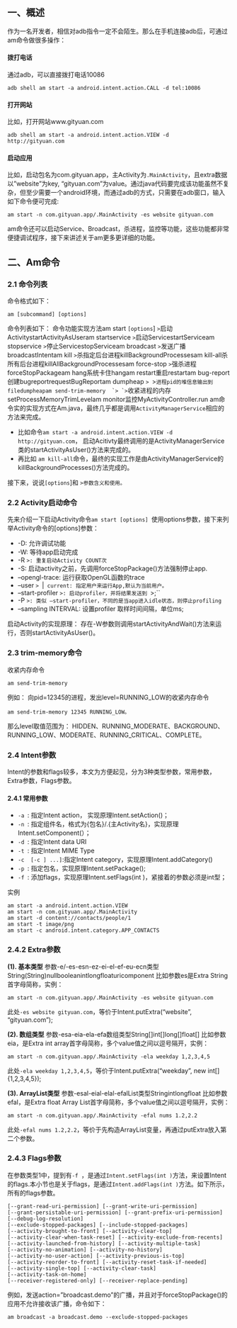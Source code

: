 ## 一、概述

作为一名开发者，相信对adb指令一定不会陌生。那么在手机连接adb后，可通过am命令做很多操作：

#### 拨打电话

通过adb，可以直接拨打电话10086

    adb shell am start -a android.intent.action.CALL -d tel:10086


#### 打开网站

比如，打开网站www.gityuan.com

    adb shell am start -a android.intent.action.VIEW -d  http://gityuan.com


#### 启动应用

比如，启动包名为com.gityuan.app，主Activity为`.MainActivity`，且extra数据以”website”为key, “gityuan.com”为value。通过java代码要完成该功能虽然不复杂，但至少需要一个android环境，而通过adb的方式，只需要在adb窗口，输入如下命令便可完成:

    am start -n com.gityuan.app/.MainActivity -es website gityuan.com


am命令还可以启动Service、Broadcast，杀进程，监控等功能，这些功能都非常便捷调试程序，接下来讲述关于am更多更详细的功能。

## 二、Am命令

### 2.1 命令列表

命令格式如下：

    am [subcommand] [options]


命令列表如下：
命令功能实现方法am start  `[options`]  `>`启动ActivitystartActivityAsUseram startservice  `>`启动ServicestartServiceam stopservice  `>`停止ServicestopServiceam broadcast  `>`发送广播broadcastIntentam kill  `>`杀指定后台进程killBackgroundProcessesam kill-all杀所有后台进程killAllBackgroundProcessesam force-stop  `>`强杀进程forceStopPackageam hang系统卡住hangam restart重启restartam bug-report创建bugreportrequestBugReportam dumpheap `> `>``进程pid的堆信息输出到filedumpheapam send-trim-memory  `> `>``收紧进程的内存setProcessMemoryTrimLevelam monitor监控MyActivityController.run
am命令实的实现方式在Am.java，最终几乎都是调用`ActivityManagerService`相应的方法来完成。

- 比如命令`am start -a android.intent.action.VIEW -d  http://gityuan.com`， 启动Acitivty最终调用的是ActivityManagerService类的startActivityAsUser()方法来完成的。
- 再比如 `am kill-all`命令，最终的实现工作是由ActivityManagerService的killBackgroundProcesses()方法完成的。

接下来，说说`[options`]和 `>参数含义和使用。`

### 2.2 Activity启动命令

先来介绍一下启动Activity命令`am start [options] `使用options参数，接下来列举Activity命令的[options]参数：

- -D: 允许调试功能
- -W: 等待app启动完成
- -R `>: 重复启动Activity COUNT次`
- -S: 启动activity之前，先调用forceStopPackage()方法强制停止app.
- –opengl-trace: 运行获取OpenGL函数的trace
- –user `> `|` current: 指定用户来运行App,默认为当前用户。`
- –start-profiler `>: 启动profiler，并将结果发送到 `>;``
- -P `>: 类似 –start-profiler，不同的是当app进入idle状态，则停止profiling`
- –sampling INTERVAL: 设置profiler 取样时间间隔，单位ms;

启动Activity的实现原理： 存在-W参数则调用startActivityAndWait()方法来运行，否则startActivityAsUser()。

### 2.3 trim-memory命令

收紧内存命令

    am send-trim-memory  

例如： 向pid=12345的进程，发出level=RUNNING_LOW的收紧内存命令

    am send-trim-memory 12345 RUNNING_LOW。


那么level取值范围为： HIDDEN、RUNNING_MODERATE、BACKGROUND、RUNNING_LOW、MODERATE、RUNNING_CRITICAL、COMPLETE。

### 2.4 Intent参数

Intent的参数和flags较多，本文为方便起见，分为3种类型参数，常用参数，Extra参数，Flags参数。

#### 2.4.1 常用参数

- `-a `: 指定Intent action， 实现原理Intent.setAction()；
- `-n `: 指定组件名，格式为{包名}/.{主Activity名}，实现原理Intent.setComponent(）；
- `-d `: 指定Intent data URI
- `-t `: 指定Intent MIME Type
- `-c  [-c ] ...]`:指定Intent category，实现原理Intent.addCategory()
- `-p `: 指定包名，实现原理Intent.setPackage();
- `-f `: 添加flags，实现原理Intent.setFlags(int )，紧接着的参数必须是int型；

实例

    am start -a android.intent.action.VIEW
    am start -n com.gityuan.app/.MainActivity
    am start -d content://contacts/people/1
    am start -t image/png
    am start -c android.intent.category.APP_CONTACTS


### 2.4.2 Extra参数

**(1). 基本类型**
参数-e/-es-esn-ez-ei-el-ef-eu-ecn类型String(String)nullbooleanintlongfloaturicomponent
比如参数es是Extra String首字母简称，实例：

    am start -n com.gityuan.app/.MainActivity -es website gityuan.com


此处`-es website gityuan.com`，等价于Intent.putExtra(“website”, “gityuan.com”);

**(2). 数组类型**
参数-esa-eia-ela-efa数组类型String[]int[]long[]float[]
比如参数eia，是Extra int array首字母简称，多个value值之间以逗号隔开，实例：

    am start -n com.gityuan.app/.MainActivity -ela weekday 1,2,3,4,5


此处`-ela weekday 1,2,3,4,5`，等价于Intent.putExtra(“weekday”, new int[]{1,2,3,4,5});

**(3). ArrayList类型**
参数-esal-eial-elal-efalList类型Stringintlongfloat
比如参数efal，是Extra float Array List首字母简称，多个value值之间以逗号隔开，实例：

    am start -n com.gityuan.app/.MainActivity -efal nums 1.2,2.2


此处`-efal nums 1.2,2.2`，等价于先构造ArrayList变量，再通过putExtra放入第二个参数。

### 2.4.3 Flags参数

在参数类型1中，提到有`-f `，是通过`Intent.setFlags(int )`方法，来设置Intent的flags.本小节也是关于flags，是通过`Intent.addFlags(int )`方法。如下所示，所有的flags参数。

    [--grant-read-uri-permission] [--grant-write-uri-permission]
    [--grant-persistable-uri-permission] [--grant-prefix-uri-permission]
    [--debug-log-resolution]
    [--exclude-stopped-packages] [--include-stopped-packages]
    [--activity-brought-to-front] [--activity-clear-top]
    [--activity-clear-when-task-reset] [--activity-exclude-from-recents]
    [--activity-launched-from-history] [--activity-multiple-task]
    [--activity-no-animation] [--activity-no-history]
    [--activity-no-user-action] [--activity-previous-is-top]
    [--activity-reorder-to-front] [--activity-reset-task-if-needed]
    [--activity-single-top] [--activity-clear-task]
    [--activity-task-on-home]
    [--receiver-registered-only] [--receiver-replace-pending]


例如，发送action=”broadcast.demo”的广播，并且对于forceStopPackage()的应用不允许接收该广播，命令如下：

    am broadcast -a broadcast.demo --exclude-stopped-packages

